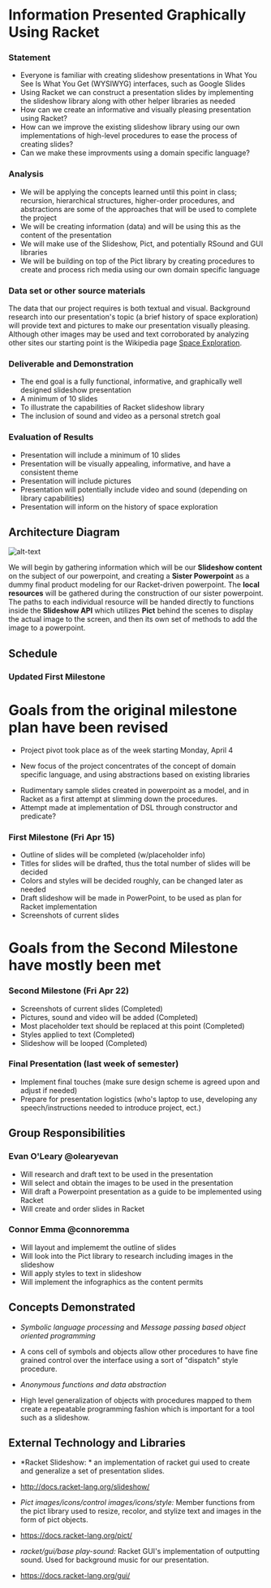 # Information Presented Graphically Using Racket

### Statement
* Everyone is familiar with creating slideshow presentations in What You See Is What You Get (WYSIWYG) interfaces, such as Google Slides
* Using Racket we can construct a presentation slides by implementing the slideshow library along with other helper libraries as needed
* How can we create an informative and visually pleasing presentation using Racket?
* How can we improve the existing slideshow library using our own implementations of high-level procedures to ease the process of creating slides? 
* Can we make these improvments using a domain specific language?

### Analysis
  * We will be applying the concepts learned until this point in class; recursion, hierarchical structures, higher-order procedures, and abstractions are some of the approaches that will be used to complete the project
  * We will be creating information (data) and will be using this as the content of the presentation
  * We will make use of the Slideshow, Pict, and potentially RSound and GUI libraries
  * We will be building on top of the Pict library by creating procedures to create and process rich media using our own domain specific language

### Data set or other source materials
The data that our project requires is both textual and visual. Background research into our presentation's topic (a brief history of space exploration) will provide text and pictures to make our presentation visually pleasing. Although other images may be used and text corroborated by analyzing other sites our starting point is the Wikipedia page [Space Exploration](https://en.wikipedia.org/wiki/Space_exploration).

### Deliverable and Demonstration
  * The end goal is a fully functional, informative, and graphically well designed slideshow presentation
  * A minimum of 10 slides
  * To illustrate the capabilities of Racket slideshow library
  * The inclusion of sound and video as a personal stretch goal

### Evaluation of Results
* Presentation will include a minimum of 10 slides
* Presentation will be visually appealing, informative, and have a consistent theme
* Presentation will include pictures 
* Presentation will potentially include video and sound (depending on library capabilities)
* Presentation will inform on the history of space exploration

## Architecture Diagram
![alt-text](https://i.imgur.com/J9Pmyqu.jpg)

We will begin by gathering information which will be our **Slideshow content** on the subject of our powerpoint, and creating a **Sister Powerpoint** as a dummy final product modeling for our Racket-driven powerpoint. The **local resources** will be gathered during the construction of our sister powerpoint. The paths to each individual resource will be handed directly to functions inside the **Slideshow API** which utilizes **Pict** behind the scenes to display the actual image to the screen, and then its own set of methods to add the image to a powerpoint. 

## Schedule

### Updated First Milestone
# Goals from the original milestone plan have been revised
* Project pivot took place as of the week starting Monday, April 4
- New focus of the project concentrates of the concept of domain specific language, and using abstractions based on existing libraries
* Rudimentary sample slides created in powerpoint as a model, and in Racket as a first attempt at slimming down the procedures. 
* Attempt made at implementation of DSL through constructor and predicate?

### First Milestone (Fri Apr 15)
* Outline of slides will be completed (w/placeholder info)
*	Titles for slides will be drafted, thus the total number of slides will be decided
*	Colors and styles will be decided roughly, can be changed later as needed
*	Draft slideshow will be made in PowerPoint, to be used as plan for Racket implementation
*	Screenshots of current slides

# Goals from the Second Milestone have mostly been met

### Second Milestone (Fri Apr 22)
* Screenshots of current slides (Completed)
*	Pictures, sound and video will be added (Completed)
*	Most placeholder text should be replaced at this point (Completed)
* Styles applied to text (Completed)
* Slideshow will be looped (Completed)

### Final Presentation (last week of semester)
* Implement final touches (make sure design scheme is agreed upon and adjust if needed)
* Prepare for presentation logistics (who's laptop to use, developing any speech/instructions needed to introduce project, ect.)

## Group Responsibilities

### Evan O'Leary @olearyevan
* Will research and draft text to be used in the presentation
* Will select and obtain the images to be used in the presentation
* Will draft a Powerpoint presentation as a guide to be implemented using Racket
* Will create and order slides in Racket 

### Connor Emma @connoremma
  * Will layout and implememt the outline of slides
  * Will look into the Pict library to research including images in the slideshow
  * Will apply styles to text in slideshow
  * Will implement the infographics as the content permits 
 
## Concepts Demonstrated

  * *Symbolic language processing* and *Message passing based object oriented programming*
   - A cons cell of symbols and objects allow other procedures to have fine grained control over the interface using a sort of "dispatch" style procedure.
  * *Anonymous functions and data abstraction*
   - High level generalization of objects with procedures mapped to them create a repeatable programming fashion which is important for a tool such as a slideshow.
## External Technology and Libraries

  * *Racket Slideshow: * an implementation of racket gui used to create and generalize a set of presentation slides.
   - http://docs.racket-lang.org/slideshow/
  * *Pict images/icons/control images/icons/style:* Member functions from the pict library used to resize, recolor, and stylize text and images in the form of pict objects.
   - https://docs.racket-lang.org/pict/
  * *racket/gui/base play-sound:* Racket GUI's implementation of outputting sound. Used for background music for our presentation.
   - https://docs.racket-lang.org/gui/

 
